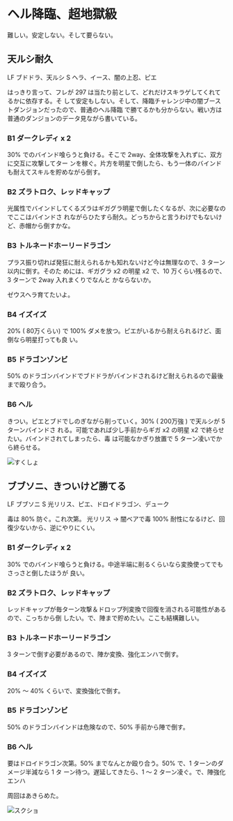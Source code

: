# ヘル降臨、超地獄級 

難しい。安定しない。そして要らない。

## 天ルシ耐久

LF ブドドラ、天ルシ
S  ヘラ、イース、闇の上忍、ピエ

はっきり言って、フレが 297 は当たり前として、どれだけスキラゲしてくれてるかに依存する。そ
して安定もしない。そして、降臨チャレンジ中の闇ブーストダンジョンだったので、普通のヘル降臨
で勝てるかも分からない。戦い方は普通のダンジョンのデータ見ながら書いている。

### B1 ダークレディ x 2

30% でのバインド喰らうと負ける。そこで 2way、全体攻撃を入れずに、双方に交互に攻撃してター
ンを稼ぐ。片方を明星で倒したら、もう一体のバインドも耐えてスキルを貯めながら倒す。

### B2 ズラトロク、レッドキャップ

光属性でバインドしてくるズラはギガグラ明星で倒したくなるが、次に必要なのでここはバインドさ
れながらひたすら耐久。どっちからと言うわけでもないけど、赤帽から倒すかな。

### B3 トルネードホーリードラゴン

プラス振り切れば発狂に耐えられるかも知れないけど今は無理なので、3 ターン以内に倒す。そのた
めには、ギガグラ x2 の明星 x2 で、10 万くらい残るので、3 ターンで 2way 入れまくりでなんと
かならないか。

ゼウスヘラ育てたいよ。

### B4 イズイズ

20% ( 80万くらい) で 100% ダメを放つ。ピエがいるから耐えられるけど、面倒なら明星打っても良
い。

### B5 ドラゴンゾンビ

50% のドラゴンバインドでブドドラがバインドされるけど耐えられるので最後まで殴り合う。

### B6 ヘル

きつい。ピエとブドでしのぎながら削っていく。30% ( 200万強 ) で天ルシが 5 ターンバインドさ
れる。可能であれば少し手前からギガ x2 の明星 x2 で終らせたい。バインドされてしまったら、毒
は可能なかぎり放置で 5 ターン凌いでから終らせる。

![すくしょ](http://i.imgur.com/6jK29gtl.jpg)

## ブブソニ、きついけど勝てる

LF ブブソニ
S  光リリス、ピエ、ドロイドラゴン、デューク

毒は 80% 防ぐ。これ次第。
光リリス -> 闇ベアで毒 100% 耐性になるけど、回復少ないから、逆にやりにくい。

### B1 ダークレディ x 2

30% でのバインド喰らうと負ける。中途半端に削るくらいなら変換使ってでもさっさと倒したほうが
良い。

### B2 ズラトロク、レッドキャップ

レッドキャップが毎ターン攻撃＆ドロップ列変換で回復を消される可能性があるので、こっちから倒
したい。で、陣まで貯めたい。ここも結構難しい。

### B3 トルネードホーリードラゴン

3 ターンで倒す必要があるので、陣か変換、強化エンハで倒す。

### B4 イズイズ

20% 〜 40% くらいで、変換強化で倒す。

### B5 ドラゴンゾンビ

50% のドラゴンバインドは危険なので、50% 手前から陣で倒す。

### B6 ヘル

要はドロイドラゴン次第。50% までなんとか殴り合う。50% で、1 ターンのダメージ半減なら 1 タ
ーン待つ。遅延してきたら、1 〜 2 ターン凌ぐ。で、陣強化エンハ

周回はあきらめた。

![スクショ](http://i.imgur.com/3an1L6pl.jpg )

<!-- vim: set tw=90 filetype=markdown : -->

